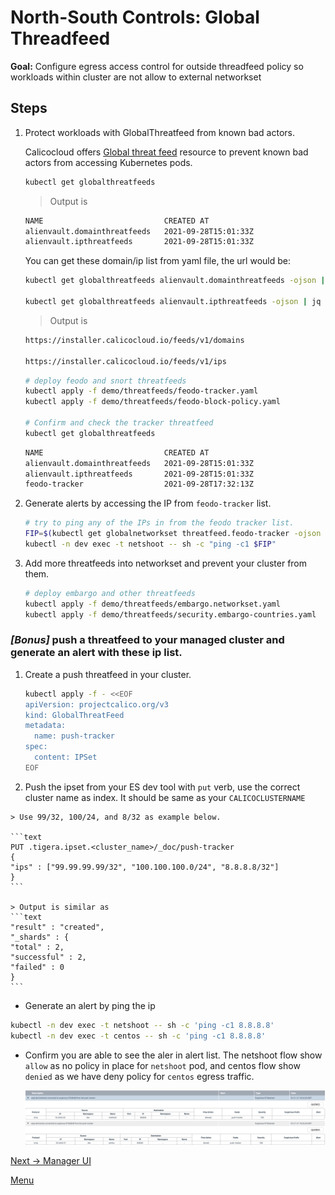 # North-South Controls: Global Threadfeed

**Goal:** Configure egress access control for outside threadfeed policy so workloads within cluster are not allow to external networkset

## Steps

1. Protect workloads with GlobalThreatfeed from known bad actors.

    Calicocloud offers [Global threat feed](https://docs.tigera.io/reference/resources/globalthreatfeed) resource to prevent known bad actors from accessing Kubernetes pods.

    ```bash
    kubectl get globalthreatfeeds
    ```

    >Output is 
    ```bash
    NAME                           CREATED AT
    alienvault.domainthreatfeeds   2021-09-28T15:01:33Z
    alienvault.ipthreatfeeds       2021-09-28T15:01:33Z
    ```

    You can get these domain/ip list from yaml file, the url would be:

    ```bash
    kubectl get globalthreatfeeds alienvault.domainthreatfeeds -ojson | jq -r '.spec.pull.http.url'

    kubectl get globalthreatfeeds alienvault.ipthreatfeeds -ojson | jq -r '.spec.pull.http.url'
    ```

    >Output is 
    ```bash
    https://installer.calicocloud.io/feeds/v1/domains

    https://installer.calicocloud.io/feeds/v1/ips
    ```


    ```bash
    # deploy feodo and snort threatfeeds
    kubectl apply -f demo/threatfeeds/feodo-tracker.yaml
    kubectl apply -f demo/threatfeeds/feodo-block-policy.yaml

    # Confirm and check the tracker threatfeed
    kubectl get globalthreatfeeds 

    ```

    ```bash
    NAME                           CREATED AT
    alienvault.domainthreatfeeds   2021-09-28T15:01:33Z
    alienvault.ipthreatfeeds       2021-09-28T15:01:33Z
    feodo-tracker                  2021-09-28T17:32:13Z
    ```
    
2. Generate alerts by accessing the IP from `feodo-tracker` list. 

    ```bash
    # try to ping any of the IPs in from the feodo tracker list.
    FIP=$(kubectl get globalnetworkset threatfeed.feodo-tracker -ojson | jq -r '.spec.nets[0]' | sed -e 's/^"//' -e 's/"$//' -e 's/\/32//')
    kubectl -n dev exec -t netshoot -- sh -c "ping -c1 $FIP"
    ```

3. Add more threatfeeds into networkset and prevent your cluster from them.

    ```bash
    # deploy embargo and other threatfeeds
    kubectl apply -f demo/threatfeeds/embargo.networkset.yaml
    kubectl apply -f demo/threatfeeds/security.embargo-countries.yaml
    
    ```
    
### *[Bonus]* push a threatfeed to your managed cluster and generate an alert with these ip list.    

  1. Create a push threatfeed in your cluster. 

     ```bash
     kubectl apply -f - <<EOF
     apiVersion: projectcalico.org/v3
     kind: GlobalThreatFeed
     metadata:
       name: push-tracker
     spec:
       content: IPSet
     EOF
     ```

   2. Push the ipset from your ES dev tool with `put` verb, use the correct cluster name as index. It should be same as your `CALICOCLUSTERNAME`
   
    > Use 99/32, 100/24, and 8/32 as example below.

    ```text
    PUT .tigera.ipset.<cluster_name>/_doc/push-tracker
    {
    "ips" : ["99.99.99.99/32", "100.100.100.0/24", "8.8.8.8/32"]
    }
    ```

    > Output is similar as 
    ```text
    "result" : "created",
    "_shards" : {
    "total" : 2,
    "successful" : 2,
    "failed" : 0
    }
    ```

   - Generate an alert by ping the ip
   ```bash
   kubectl -n dev exec -t netshoot -- sh -c 'ping -c1 8.8.8.8'
   kubectl -n dev exec -t centos -- sh -c 'ping -c1 8.8.8.8'
   ```

   - Confirm you are able to see the aler in alert list. The netshoot flow show `allow` as no policy in place for `netshoot` pod, and centos flow show `denied` as we have deny policy for `centos` egress traffic.
   
     ![push alert](../img/push-alert.png)
        

[Next -> Manager UI](../modules/manager-ui.md)

[Menu](../README.md)